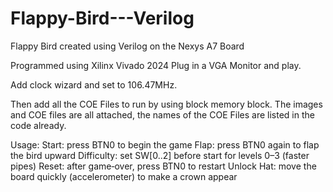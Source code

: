 # Flappy-Bird---Verilog
Flappy Bird created using Verilog on the Nexys A7 Board

Programmed using Xilinx Vivado 2024
Plug in a VGA Monitor and play.

Add clock wizard and set to 106.47MHz.

Then add all the COE Files to run by using block memory block.
The images and COE files are all attached, the names of the COE Files are listed in the code already.

Usage:
Start: press BTN0 to begin the game
Flap: press BTN0 again to flap the bird upward
Difficulty: set SW[0..2] before start for levels 0–3 (faster pipes)
Reset: after game‑over, press BTN0 to restart
Unlock Hat: move the board quickly (accelerometer) to make a crown appear

